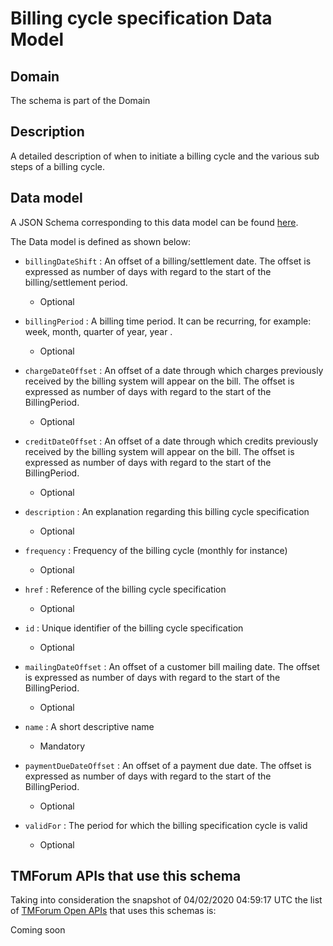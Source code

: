 # Billing cycle specification Data Model

## Domain

The  schema is part of the  Domain

## Description

A detailed description of when to initiate a billing cycle and the various sub steps of a billing cycle.

## Data model

A JSON Schema corresponding to this data model can be found
[here](https://github.com/tmforum-rand/schemas/blob/candidates/Customer/BillingCycleSpecification.schema.json).

The Data model is defined as shown below:

- `billingDateShift` : An offset of a billing/settlement date. The offset is expressed as number of days with regard to the start of the billing/settlement period.

  - Optional


- `billingPeriod` : A billing time period. It can be recurring, for example: week, month, quarter of year, year .

  - Optional


- `chargeDateOffset` : An offset of a date through which charges previously received by the billing system will appear on the bill. The offset is expressed as number of days with regard to the start of the BillingPeriod.

  - Optional


- `creditDateOffset` : An offset of a date through which credits previously received by the billing system will appear on the bill. The offset is expressed as number of days with regard to the start of the BillingPeriod.

  - Optional


- `description` : An explanation regarding this billing cycle specification

  - Optional


- `frequency` : Frequency of the billing cycle (monthly for instance)

  - Optional


- `href` : Reference of the billing cycle specification

  - Optional


- `id` : Unique identifier of the billing cycle specification

  - Optional


- `mailingDateOffset` : An offset of a customer bill mailing date. The offset is expressed as number of days with regard to the start of the BillingPeriod.

  - Optional


- `name` : A short descriptive name

  - Mandatory


- `paymentDueDateOffset` : An offset of a payment due date. The offset is expressed as number of days with regard to the start of the BillingPeriod.

  - Optional


- `validFor` : The period for which the billing specification cycle is valid

  - Optional






## TMForum APIs that use this schema

Taking into consideration the snapshot of 04/02/2020 04:59:17 UTC the list of [TMForum Open APIs](https://www.tmforum.org/open-apis/) that uses this schemas is:

Coming soon